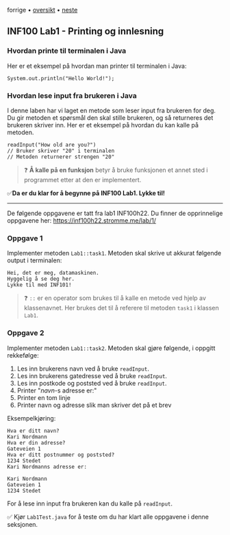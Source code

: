 forrige &bullet; [oversikt](../README.md) &bullet; [neste](02-if.md)

## INF100 Lab1 - Printing og innlesning

### Hvordan printe til terminalen i Java

Her er et eksempel på hvordan man printer til terminalen i Java:

```
System.out.println("Hello World!");
```

### Hvordan lese input fra brukeren i Java

I denne laben har vi laget en metode som leser input fra brukeren for deg. Du gir metoden et spørsmål den skal stille brukeren, og så
returneres det brukeren skriver inn. Her er et eksempel på hvordan du kan kalle på metoden.

```
readInput("How old are you?")
// Bruker skriver "20" i terminalen
// Metoden returnerer strengen "20"
```
> ❓ **Å kalle på en funksjon** betyr å bruke funksjonen et annet sted i programmet etter at den er
> implementert.

✅**Da er du klar for å begynne på INF100 Lab1. Lykke til!**

---
De følgende oppgavene er tatt fra lab1 INF100h22. Du finner de opprinnelige oppgavene her:
https://inf100h22.stromme.me/lab/1/

### Oppgave 1

Implementer metoden `Lab1::task1`. Metoden skal skrive ut akkurat følgende output i terminalen:

```
Hei, det er meg, datamaskinen.
Hyggelig å se deg her.
Lykke til med INF101!
```

> ❓ `::` er en operator som brukes til å kalle en metode ved hjelp av klassenavnet. Her brukes det til å referere til
> metoden `task1` i klassen `Lab1`.

### Oppgave 2

Implementer metoden `Lab1::task2`. Metoden skal gjøre følgende, i oppgitt rekkefølge:

1. Les inn brukerens navn ved å bruke `readInput`.
2. Les inn brukerens gatedresse ved å bruke `readInput`.
3. Les inn postkode og poststed ved å bruke `readInput`.
4. Printer "*navn*-s adresse er:"
5. Printer en tom linje
6. Printer navn og adresse slik man skriver det på et brev

Eksempelkjøring:

```
Hva er ditt navn?
Kari Nordmann
Hva er din adresse?
Gateveien 1
Hva er ditt postnummer og poststed?
1234 Stedet
Kari Nordmanns adresse er:

Kari Nordmann
Gateveien 1
1234 Stedet
```

For å lese inn input fra brukeren kan du kalle på `readInput`.

✅ Kjør `Lab1Test.java` for å teste om du har klart alle oppgavene i denne seksjonen.
